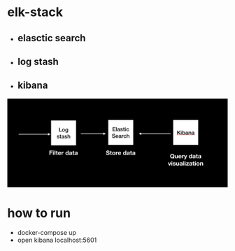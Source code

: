 # elk-stack

- ## elasctic search
- ## log stash
- ## kibana

![Screenshot](pic.png)

# how to run

- docker-compose up
- open kibana localhost:5601

